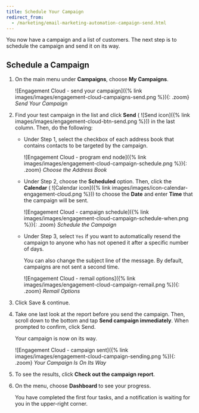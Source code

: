 ```yaml
---
title: Schedule Your Campaign
redirect_from: 
  - /marketing/email-marketing-automation-campaign-send.html
---
```


You now have a campaign and a list of customers. The next step is to schedule the campaign and send it on its way.

## Schedule a Campaign

1. On the main menu under **Campaigns**, choose **My Campaigns**.

    ![Engagement Cloud - send your campaign]({% link images/images/engagement-cloud-campaigns-send.png %}){: .zoom}
    _Send Your Campaign_

1. Find your test campaign in the list and click **Send** ( ![Send icon]({% link images/images/engagement-cloud-btn-send.png %})) in the last column. Then, do the following:

    - Under Step 1, select the checkbox of each address book that contains contacts to be targeted by the campaign.

        ![Engagement Cloud - program end node]({% link images/images/engagement-cloud-campaign-schedule.png %}){: .zoom}
        _Choose the Address Book_

    - Under Step 2, choose the **Scheduled** option. Then, click the **Calendar** ( ![Calendar icon]({% link images/images/icon-calendar-engagement-cloud.png %})) to choose the **Date** and enter **Time** that the campaign will be sent.

        ![Engagement Cloud - campaign schedule]({% link images/images/engagement-cloud-campaign-schedule-when.png %}){: .zoom}
        _Schedule the Campaign_

    - Under Step 3, select `Yes` if you want to automatically resend the campaign to anyone who has not opened it after a specific number of days.

      You can also change the subject line of the message. By default, campaigns are not sent a second time.

        ![Engagement Cloud - remail options]({% link images/images/engagement-cloud-campaign-remail.png %}){: .zoom}
        _Remail Options_

1. Click <span class="btn">Save & continue</span>.

1. Take one last look at the report before you send the campaign. Then, scroll down to the bottom and tap **Send campaign immediately**. When prompted to confirm, click <span class="btn">Send</span>.

   Your campaign is now on its way.

    ![Engagement Cloud - campaign sent]({% link images/images/engagement-cloud-campaign-sending.png %}){: .zoom}
    _Your Campaign Is On Its Way_

1. To see the results, click **Check out the campaign report**.

1. On the menu, choose **Dashboard** to see your progress.

   You have completed the first four tasks, and a notification is waiting for you in the upper-right corner.
